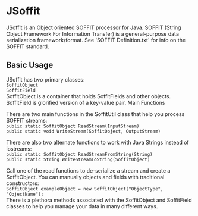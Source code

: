 # JSoffit

JSoffit is an Object oriented SOFFIT processor for Java.
SOFFIT (String Object Framework For Information Transfer) is a general-purpose data serialization framework/format.
See 'SOFFIT Definition.txt' for info on the SOFFIT standard.

## Basic Usage

JSoffit has two primary classes:  
`SoffitObject`  
`SoffitField`  
SoffitObject is a container that holds SoffitFields and other objects.
SoffitField is glorified version of a key-value pair.
Main Functions

There are two main functions in the SoffitUtil class that help you process SOFFIT streams:  
`public static SoffitObject ReadStream(InputStream)`  
`public static void WriteStream(SoffitObject, OutputStream)`  

There are also two alternate functions to work with Java Strings instead of iostreams:  
`public static SoffitObject ReadStreamFromString(String)`  
`public static String WriteStreamToString(SoffitObject)`  

Call one of the read functions to de-serialize a stream and create a SoffitObject.
You can manually objects and fields with traditional constructors:  
`SoffitObject exampleObject = new SoffitObject("ObjectType", "ObjectName");`  
There is a plethora methods associated with the SoffitObject and SoffitField classes to help you manage your data in many different ways.

